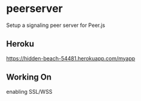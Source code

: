 # peerserver
Setup a signaling peer server for Peer.js

## Heroku

https://hidden-beach-54481.herokuapp.com/myapp

## Working On

enabling SSL/WSS
